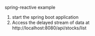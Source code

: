 spring-reactive example

1. start the spring boot application
2. Access the delayed stream of data at http://localhost:8080/api/stocks/list
